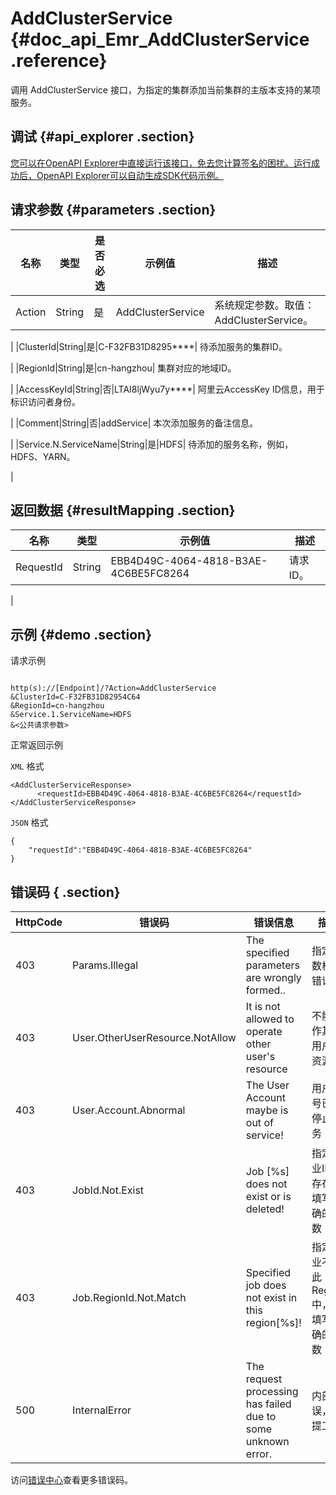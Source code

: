 # AddClusterService {#doc_api_Emr_AddClusterService .reference}

调用 AddClusterService 接口，为指定的集群添加当前集群的主版本支持的某项服务。

## 调试 {#api_explorer .section}

[您可以在OpenAPI Explorer中直接运行该接口，免去您计算签名的困扰。运行成功后，OpenAPI Explorer可以自动生成SDK代码示例。](https://api.aliyun.com/#product=Emr&api=AddClusterService&type=RPC&version=2016-04-08)

## 请求参数 {#parameters .section}

|名称|类型|是否必选|示例值|描述|
|--|--|----|---|--|
|Action|String|是|AddClusterService| 系统规定参数。取值：AddClusterService。

 |
|ClusterId|String|是|C-F32FB31D8295\*\*\*\*| 待添加服务的集群ID。

 |
|RegionId|String|是|cn-hangzhou| 集群对应的地域ID。

 |
|AccessKeyId|String|否|LTAI8ljWyu7y\*\*\*\*| 阿里云AccessKey ID信息，用于标识访问者身份。

 |
|Comment|String|否|addService| 本次添加服务的备注信息。

 |
|Service.N.ServiceName|String|是|HDFS| 待添加的服务名称，例如，HDFS、YARN。

 |

## 返回数据 {#resultMapping .section}

|名称|类型|示例值|描述|
|--|--|---|--|
|RequestId|String|EBB4D49C-4064-4818-B3AE-4C6BE5FC8264| 请求ID。

 |

## 示例 {#demo .section}

请求示例

``` {#request_demo}

http(s)://[Endpoint]/?Action=AddClusterService
&ClusterId=C-F32FB31D82954C64
&RegionId=cn-hangzhou
&Service.1.ServiceName=HDFS
&<公共请求参数>

```

正常返回示例

`XML` 格式

``` {#xml_return_success_demo}
<AddClusterServiceResponse>
	  <requestId>EBB4D49C-4064-4818-B3AE-4C6BE5FC8264</requestId>
</AddClusterServiceResponse>
```

`JSON` 格式

``` {#json_return_success_demo}
{
	"requestId":"EBB4D49C-4064-4818-B3AE-4C6BE5FC8264"
}
```

## 错误码 { .section}

|HttpCode|错误码|错误信息|描述|
|--------|---|----|--|
|403|Params.Illegal|The specified parameters are wrongly formed..|指定参数格式错误|
|403|User.OtherUserResource.NotAllow|It is not allowed to operate other user's resource|不能操作其它用户的资源|
|403|User.Account.Abnormal|The User Account maybe is out of service!|用户帐号已经停止服务|
|403|JobId.Not.Exist|Job \[%s\] does not exist or is deleted!|指定作业ID不存在请填写正确的参数|
|403|Job.RegionId.Not.Match|Specified job does not exist in this region\[%s\]!|指定作业不在此Region中，请填写正确的参数|
|500|InternalError|The request processing has failed due to some unknown error.|内部错误，请提工单|

访问[错误中心](https://error-center.alibabacloud.com/status/product/Emr)查看更多错误码。

